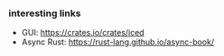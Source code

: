 
### interesting links

- GUI: https://crates.io/crates/iced
- Async Rust: https://rust-lang.github.io/async-book/
